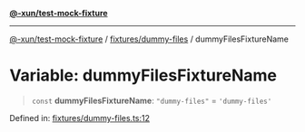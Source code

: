 [**@-xun/test-mock-fixture**](../../../README.md)

***

[@-xun/test-mock-fixture](../../../README.md) / [fixtures/dummy-files](../README.md) / dummyFilesFixtureName

# Variable: dummyFilesFixtureName

> `const` **dummyFilesFixtureName**: `"dummy-files"` = `'dummy-files'`

Defined in: [fixtures/dummy-files.ts:12](https://github.com/Xunnamius/test-utils/blob/8adc4cb1f8839cdbfc73127a9281eecce47527fb/packages/test-mock-fixture/src/fixtures/dummy-files.ts#L12)
